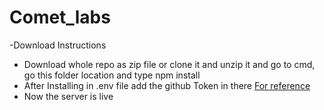 # Comet_labs

  -Download Instructions
- Download whole repo as zip file or clone it and unzip it and go to cmd, go this folder location and type npm install<br>
- After Installing in .env file add the github Token in there <a href="/settings/tokens">For reference</a><br>
- Now the server is live<br>



